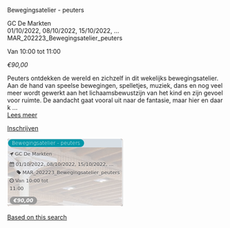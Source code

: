 Bewegingsatelier - peuters

GC De Markten  
01/10/2022, 08/10/2022, 15/10/2022, ... MAR\_202223\_Bewegingsatelier\_peuters  

Van 10:00 tot 11:00

*€90,00*

  

  

Peuters ontdekken de wereld en zichzelf in dit wekelijks bewegingsatelier. Aan de hand van speelse bewegingen, spelletjes, muziek, dans en nog veel meer wordt gewerkt aan het lichaamsbewustzijn van het kind en zijn gevoel voor ruimte. De aandacht gaat vooral uit naar de fantasie, maar hier en daar k  ...  
[Lees meer](https://tickets.vgc.be/activity/subscribe/MAR_202223_Bewegingsatelier_peuters)

[Inschrijven](https://tickets.vgc.be/activity/subscribe/MAR_202223_Bewegingsatelier_peuters)

![](80214.png)

[Based on this search](https://tickets.vgc.be/activity/index?&vrijeplaatsen=1&Age%5B%5D=4%2C6&entity=244)